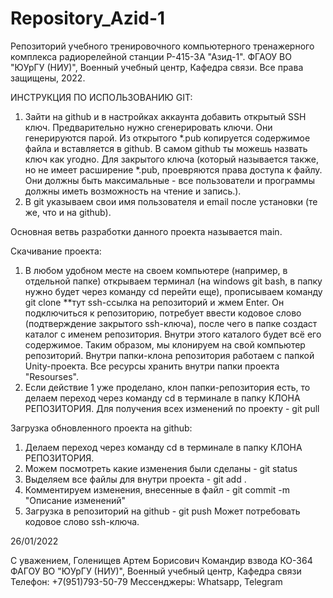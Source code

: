 # Repository_Azid-1
Репозиторий учебного тренировочного компьютерного тренажерного комплекса радиорелейной станции Р-415-3А "Азид-1". 
ФГАОУ ВО "ЮУрГУ (НИУ)", Военный учебный центр, Кафедра связи. 
Все права защищены, 2022.

ИНСТРУКЦИЯ  ПО ИСПОЛЬЗОВАНИЮ GIT:

1. Зайти на github и в настройках аккаунта добавить открытый SSH ключ. Предварительно нужно сгенерировать
ключи. Они генерируются парой. Из открытого *.pub копируется содержимое файла и вставляется в github. 
В самом github ты можешь назвать ключ как угодно. Для закрытого ключа (который называется также, но не
имеет расширение *.pub, проевряются права доступа к файлу. Они должны быть максимальные - все пользователи
и программы должны иметь возможность на чтение и запись.).
2. В git указываем свои имя пользователя и email после установки (те же, что и на github). 

Основная ветвь разработки данного проекта называется main.

Скачивание проекта:
1. В любом удобном месте на своем компьютере (например, в отдельной папке) открываем терминал (на windows
git bash, в папку нужно будет через команду cd перейти еще), прописываем команду git clone **тут ssh-ссылка на репозиторий
и жмем Enter. Он подключиться к репозиторию, потребует ввести кодовое слово (подтверждение закрытого ssh-ключа), после чего
в папке создаст каталог с именем репозитория. Внутри этого каталого будет всё его содержимое. Таким образом, мы клонируем на
свой компьютер репозиторий.
Внутри папки-клона репозитория работаем с папкой Unity-проекта. Все ресурсы хранить внутри папки проекта "Resourses".
2. Если действие 1 уже проделано, клон папки-репозитория есть, то делаем переход через команду cd в терминале в папку 
КЛОНА РЕПОЗИТОРИЯ. Для получения всех изменений по проекту - git pull

Загрузка обновленного проекта на github:
1. Делаем переход через команду cd в терминале в папку КЛОНА РЕПОЗИТОРИЯ.
2. Можем посмотреть какие изменения были сделаны - git status
3. Выделяем все файлы для внутри проекта - git add .
4. Комментируем изменения, внесенные в файл - git commit -m "Описание изменений"
5. Загрузка в репозиторий на github - git push 
Может потребовать кодовое слово ssh-ключа.

26/01/2022

С уважением,
Голенищев Артем Борисович
Командир взвода КО-364
ФАГОУ ВО "ЮУрГУ (НИУ)", Военный учебный центр, Кафедра связи
Телефон: +7(951)793-50-79
Мессенджеры: Whatsapp, Telegram
